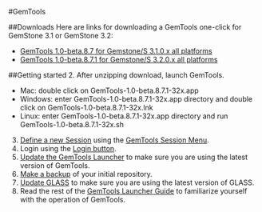 #GemTools

##Downloads
Here are links for downloading a GemTools one-click for GemStone 3.1 or GemStone 3.2:

- [GemTools 1.0-beta.8.7 for Gemstone/S 3.1.0.x all platforms][1]
- [GemTools 1.0-beta.8.7.1 for Gemstone/S 3.2.0.x all platforms][2]

##Getting started
2. After unzipping download, launch GemTools. 
   - Mac: double click on GemTools-1.0-beta.8.7.1-32x.app
   - Windows: enter GemTools-1.0-beta.8.7.1-32x.app directory and double click on GemTools-1.0-beta.8.7.1-32x.lnk
   - Linux: enter GemTools-1.0-beta.8.7.1-32x.app directory and run GemTools-1.0-beta.8.7.1-32x.sh
3. [Define a new Session][4] using the [GemTools Session Menu][5].
4. Login using the [Login button][5].
5. [Update the GemTools Launcher][6] to make sure you are using the latest version of GemTools.
6. [Make a backup][8] of your initial repository.
7. [Update GLASS][7] to make sure you are using the latest version of GLASS.
8. Read the rest of the [GemTools Launcher Guide][3] to familiarize yourself with the operation of GemTools.

[1]: http://seaside.gemtalksystems.com/squeak/GemTools-1.0-beta.8.7-310x.zip
[2]: http://seaside.gemtalksystems.com/squeak/GemTools-1.0-beta.8.7.1-32x.zip
[3]: http://code.google.com/p/glassdb/wiki/GemTools
[4]: http://code.google.com/p/glassdb/wiki/GemToolsSessionMenu#New_Session
[5]: http://code.google.com/p/glassdb/wiki/GemToolsSessionMenu
[6]: http://code.google.com/p/glassdb/wiki/GemToolsUpdate
[7]: http://code.google.com/p/glassdb/wiki/GemToolsUpdate#Update_GLASS
[8]: http://code.google.com/p/glassdb/wiki/GemToolsAdmin#Repository

